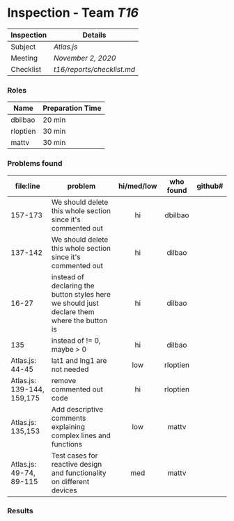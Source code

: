 # Inspection - Team *T16* 
 
| Inspection | Details |
| ----- | ----- |
| Subject | *Atlas.js*|
| Meeting | *November 2, 2020* |
| Checklist | *t16/reports/checklist.md* |

### Roles

| Name | Preparation Time |
| ---- | ---- |
| dbilbao | 20 min |
| rloptien | 30 min |
| mattv | 30 min |

### Problems found

| file:line | problem | hi/med/low | who found | github#  |
| --- | --- | :---: | :---: | --- |
| 157-173 | We should delete this whole section since it's commented out | hi | dbilbao | |
| 137-142 | We should delete this whole section since it's commented out | hi | dilbao | |
| 16-27 | instead of declaring the button styles here we should just declare them where the button is | hi | dilbao | |
| 135 | instead of != 0, maybe > 0 | hi | dilbao | |
| Atlas.js: 44-45 | lat1 and lng1 are not needed | low | rloptien | |
| Atlas.js: 139-144, 159,175 | remove commented out code | hi| rloptien | |
| Atlas.js: 135,153 | Add descriptive comments explaining complex lines and functions | low | mattv | |
| Atlas.js: 49-74, 89-115 | Test cases for reactive design and functionality on different devices | med | mattv | |



### Results
